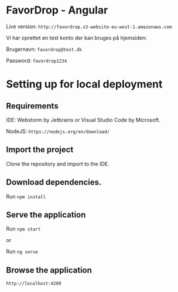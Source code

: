 # FavorDrop - Angular
Live version: `http://favordrop.s3-website-eu-west-1.amazonaws.com`

Vi har oprettet en test konto der kan bruges på hjemsiden:

Brugernavn: `favordrop@test.dk`

Password: `favordrop1234`

# Setting up for local deployment
## Requirements
IDE: Webstorm by Jetbrains or Visual Studio Code by Microsoft.

NodeJS: `https://nodejs.org/en/download/`

## Import the project 
Clone the repository and import to the IDE.

## Download dependencies.
Run `npm install`

## Serve the application
Run `npm start`

or

Run `ng serve`

## Browse the application
`http://localhost:4200`
